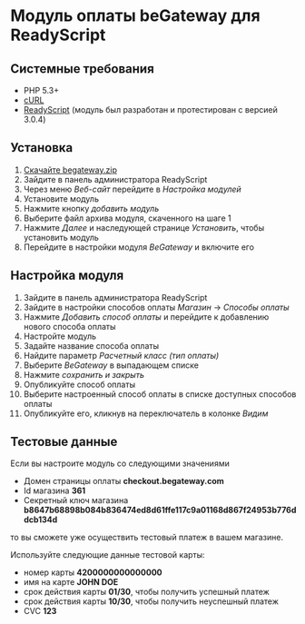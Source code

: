# Модуль оплаты beGateway для ReadyScript

## Системные требования

* PHP 5.3+
* [cURL](http://php.net/manual/en/book.curl.php)
* [ReadyScript](https://readyscript.ru/) (модуль был разработан и протестирован с версией 3.0.4)

## Установка

1. [Скачайте begateway.zip](https://github.com/beGateway/readyscript-payment-module/blob/master/begateway.zip?raw=true)
2. Зайдите в панель администратора ReadyScript
3. Через меню _Веб-сайт_ перейдите в _Настройка модулей_
4. Установите модуль
  1. Нажмите кнопку _добавить модуль_
  2. Выберите файл архива модуля, скаченного на шаге 1
  3. Нажмите _Далее_ и наследующей странице _Установить_, чтобы установить модуль
  4. Перейдите в настройки модуля _BeGateway_ и включите его

## Настройка модуля

1. Зайдите в панель администратора ReadyScript
2. Зайдите в настройки способов оплаты _Магазин_ -> _Способы оплаты_
3. Нажмите _Добавить способ оплаты_ и перейдите к добавлению нового способа оплаты
4. Настройте модуль
  1. Задайте название способа оплаты
  2. Найдите параметр _Расчетный класс (тип оплаты)_
  3. Выберите _BeGateway_ в выпадающем списке
  4. Нажмите _сохранить и закрыть_
5. Опубликуйте способ оплаты
  1. Выберите настроенный способ оплаты в списке доступных способов оплаты
  2. Опубликуйте его, кликнув на переключатель в колонке _Видим_

## Тестовые данные

Если вы настроите модуль со следующими значениями

  * Домен страницы оплаты __checkout.begateway.com__
  * Id магазина __361__
  * Секретный ключ магазина __b8647b68898b084b836474ed8d61ffe117c9a01168d867f24953b776ddcb134d__

то вы сможете уже осуществить тестовый платеж в вашем магазине.

Используйте следующие данные тестовой карты:

  * номер карты __4200000000000000__
  * имя на карте __JOHN DOE__
  * срок действия карты __01/30__, чтобы получить успешный платеж
  * срок действия карты __10/30__, чтобы получить неуспешный платеж
  * CVC __123__
